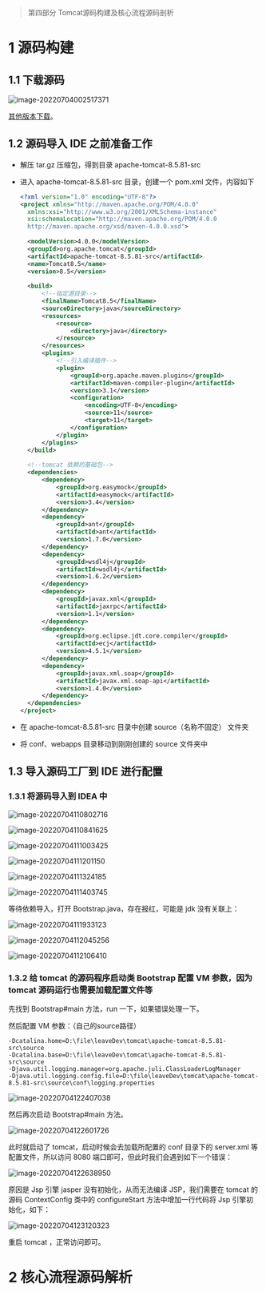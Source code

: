 > 第四部分 Tomcat源码构建及核心流程源码剖析

# 1 源码构建

## 1.1 下载源码

![image-20220704002517371](assest/image-20220704002517371.png)

[其他版本下载](https://archive.apache.org/dist/tomcat/)。

## 1.2 源码导入 IDE 之前准备工作

- 解压 tar.gz 压缩包，得到目录 apache-tomcat-8.5.81-src

- 进入 apache-tomcat-8.5.81-src 目录，创建一个 pom.xml 文件，内容如下

  ```xml
  <?xml version="1.0" encoding="UTF-8"?>
  <project xmlns="http://maven.apache.org/POM/4.0.0"
  	xmlns:xsi="http://www.w3.org/2001/XMLSchema-instance" 
  	xsi:schemaLocation="http://maven.apache.org/POM/4.0.0
  	http://maven.apache.org/xsd/maven-4.0.0.xsd">
  	
  	<modelVersion>4.0.0</modelVersion> 
  	<groupId>org.apache.tomcat</groupId>
  	<artifactId>apache-tomcat-8.5.81-src</artifactId> 
  	<name>Tomcat8.5</name>
  	<version>8.5</version>
  	
  	<build>
  		<!--指定源⽬录-->
  		<finalName>Tomcat8.5</finalName>
  		<sourceDirectory>java</sourceDirectory> 
  		<resources>
  			<resource>
  				<directory>java</directory> 
  			</resource>
  		</resources> 
  		<plugins>
  			<!--引⼊编译插件-->
  			<plugin>
  				<groupId>org.apache.maven.plugins</groupId>
  				<artifactId>maven-compiler-plugin</artifactId>
  				<version>3.1</version>
  				<configuration>
  					<encoding>UTF-8</encoding>
  					<source>11</source>
  					<target>11</target>
  				</configuration>
  			</plugin>
  		</plugins>
  	</build>
  	
  	<!--tomcat 依赖的基础包-->
  	<dependencies>
  		<dependency>
  			<groupId>org.easymock</groupId>
  			<artifactId>easymock</artifactId>
  			<version>3.4</version>
  		</dependency>
  		<dependency>
  			<groupId>ant</groupId>
  			<artifactId>ant</artifactId>
  			<version>1.7.0</version>
  		</dependency>
  		<dependency>
  			<groupId>wsdl4j</groupId>
  			<artifactId>wsdl4j</artifactId>
  			<version>1.6.2</version>
  		</dependency>
  		<dependency>
  			<groupId>javax.xml</groupId>
  			<artifactId>jaxrpc</artifactId>
  			<version>1.1</version>
  		</dependency>
  		<dependency>
  			<groupId>org.eclipse.jdt.core.compiler</groupId>
  			<artifactId>ecj</artifactId>
  			<version>4.5.1</version>
  		</dependency>
  		<dependency>
  			<groupId>javax.xml.soap</groupId>
  			<artifactId>javax.xml.soap-api</artifactId>
  			<version>1.4.0</version>
  		</dependency>
  	</dependencies>
  </project>	
  ```

- 在 apache-tomcat-8.5.81-src 目录中创建 source（名称不固定） 文件夹

- 将 conf、webapps 目录移动到刚刚创建的 source 文件夹中

## 1.3 导入源码工厂到 IDE 进行配置

### 1.3.1 将源码导入到 IDEA 中

![image-20220704110802716](assest/image-20220704110802716.png)

![image-20220704110841625](assest/image-20220704110841625.png)

![image-20220704111003425](assest/image-20220704111003425.png)

![image-20220704111201150](assest/image-20220704111201150.png)

![image-20220704111324185](assest/image-20220704111324185.png)

![image-20220704111403745](assest/image-20220704111403745.png)

等待依赖导入，打开 Bootstrap.java，存在报红，可能是 jdk 没有关联上：

![image-20220704111933123](assest/image-20220704111933123.png)

![image-20220704112045256](assest/image-20220704112045256.png)

![image-20220704112106410](assest/image-20220704112106410.png)

### 1.3.2 给 tomcat 的源码程序启动类 Bootstrap 配置 VM 参数，因为 tomcat 源码运行也需要加载配置文件等

先找到 Bootstrap#main 方法，run 一下，如果错误处理一下。

然后配置 VM 参数：（自己的source路径）

```properties
-Dcatalina.home=D:\file\leaveDev\tomcat\apache-tomcat-8.5.81-src\source
-Dcatalina.base=D:\file\leaveDev\tomcat\apache-tomcat-8.5.81-src\source
-Djava.util.logging.manager=org.apache.juli.ClassLoaderLogManager
-Djava.util.logging.config.file=D:\file\leaveDev\tomcat\apache-tomcat-8.5.81-src\source\conf\logging.properties
```

![image-20220704122407038](assest/image-20220704122407038.png)

然后再次启动 Bootstrap#main 方法。

![image-20220704122601726](assest/image-20220704122601726.png)

此时就启动了 tomcat，启动时候会去加载所配置的 conf 目录下的 server.xml 等配置文件，所以访问 8080 端口即可，但此时我们会遇到如下一个错误：

![image-20220704122638950](assest/image-20220704122638950.png)

原因是 Jsp 引擎 jasper 没有初始化，从而无法编译 JSP，我们需要在 tomcat 的源码 ContextConfig 类中的 configureStart 方法中增加一行代码将 Jsp 引擎初始化，如下：

![image-20220704123120323](assest/image-20220704123120323.png)

重启 tomcat ，正常访问即可。

# 2 核心流程源码解析